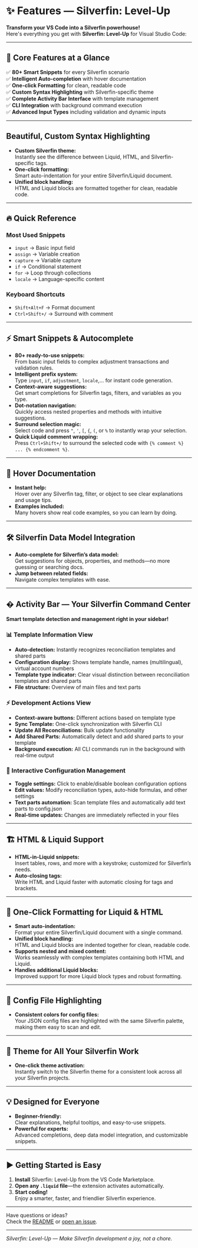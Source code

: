 # ✨ Features — Silverfin: Level-Up

**Transform your VS Code into a Silverfin powerhouse!**  
Here's everything you get with **Silverfin: Level-Up** for Visual Studio Code:

---

## 🚀 Core Features at a Glance

✅ **80+ Smart Snippets** for every Silverfin scenario  
✅ **Intelligent Auto-completion** with hover documentation  
✅ **One-click Formatting** for clean, readable code  
✅ **Custom Syntax Highlighting** with Silverfin-specific theme  
✅ **Complete Activity Bar Interface** with template management  
✅ **CLI Integration** with background command execution  
✅ **Advanced Input Types** including validation and dynamic inputs 

---

##  Beautiful, Custom Syntax Highlighting

- **Custom Silverfin theme:**  
  Instantly see the difference between Liquid, HTML, and Silverfin-specific tags.
- **One-click formatting:**  
  Smart auto-indentation for your entire Silverfin/Liquid document.
- **Unified block handling:**  
  HTML and Liquid blocks are formatted together for clean, readable code.

---

## 🔥 Quick Reference

### Most Used Snippets
- `input` → Basic input field
- `assign` → Variable creation  
- `capture` → Variable capture
- `if` → Conditional statement
- `for` → Loop through collections
- `locale` → Language-specific content

### Keyboard Shortcuts
- `Shift+Alt+F` → Format document
- `Ctrl+Shift+/` → Surround with comment

---

## ⚡ Smart Snippets & Autocomplete

- **80+ ready-to-use snippets:**  
  From basic input fields to complex adjustment transactions and validation rules.
- **Intelligent prefix system:**  
  Type `input`, `if`, `adjustment`, `locale`,... for instant code generation.
- **Context-aware suggestions:**  
  Get smart completions for Silverfin tags, filters, and variables as you type.
- **Dot-notation navigation:**  
  Quickly access nested properties and methods with intuitive suggestions.
- **Surround selection magic:**  
  Select code and press `"`, `'`, `[`, `{`, `(`, or `%` to instantly wrap your selection.
- **Quick Liquid comment wrapping:**  
  Press `Ctrl+Shift+/` to surround the selected code with `{% comment %} ... {% endcomment %}`.

---

## 🧠 Hover Documentation

- **Instant help:**  
  Hover over any Silverfin tag, filter, or object to see clear explanations and usage tips.
- **Examples included:**  
  Many hovers show real code examples, so you can learn by doing.

---

## 🛠️ Silverfin Data Model Integration

- **Auto-complete for Silverfin’s data model:**  
  Get suggestions for objects, properties, and methods—no more guessing or searching docs.
- **Jump between related fields:**  
  Navigate complex templates with ease.

---

## � Activity Bar — Your Silverfin Command Center

**Smart template detection and management right in your sidebar!**

### 📊 Template Information View
- **Auto-detection:** Instantly recognizes reconciliation templates and shared parts
- **Configuration display:** Shows template handle, names (multilingual), virtual account numbers
- **Template type indicator:** Clear visual distinction between reconciliation templates and shared parts
- **File structure:** Overview of main files and text parts

### ⚡ Development Actions View
- **Context-aware buttons:** Different actions based on template type
- **Sync Template:** One-click synchronization with Silverfin CLI
- **Update All Reconciliations:** Bulk update functionality
- **Add Shared Parts:** Automatically detect and add shared parts to your template
- **Background execution:** All CLI commands run in the background with real-time output

### 🔧 Interactive Configuration Management
- **Toggle settings:** Click to enable/disable boolean configuration options
- **Edit values:** Modify reconciliation types, auto-hide formulas, and other settings
- **Text parts automation:** Scan template files and automatically add text parts to config.json
- **Real-time updates:** Changes are immediately reflected in your files

---

## 🏗️ HTML & Liquid Support

- **HTML-in-Liquid snippets:**  
  Insert tables, rows, and more with a keystroke; customized for Silverfin’s needs.
- **Auto-closing tags:**  
  Write HTML and Liquid faster with automatic closing for tags and brackets.

---

## 🧹 One-Click Formatting for Liquid & HTML

- **Smart auto-indentation:**  
  Format your entire Silverfin/Liquid document with a single command.
- **Unified block handling:**  
  HTML and Liquid blocks are indented together for clean, readable code.
- **Supports nested and mixed content:**  
  Works seamlessly with complex templates containing both HTML and Liquid.
- **Handles additional Liquid blocks:**  
  Improved support for more Liquid block types and robust formatting.

---

## 📝 Config File Highlighting

- **Consistent colors for config files:**  
  Your JSON config files are highlighted with the same Silverfin palette, making them easy to scan and edit.

---

## 👀 Theme for All Your Silverfin Work

- **One-click theme activation:**  
  Instantly switch to the Silverfin theme for a consistent look across all your Silverfin projects.

---

## 💡 Designed for Everyone

- **Beginner-friendly:**  
  Clear explanations, helpful tooltips, and easy-to-use snippets.
- **Powerful for experts:**  
  Advanced completions, deep data model integration, and customizable snippets.

---

## ▶️ Getting Started is Easy

1. **Install** Silverfin: Level-Up from the VS Code Marketplace.
2. **Open any `.liquid` file**—the extension activates automatically.
3. **Start coding!**  
   Enjoy a smarter, faster, and friendlier Silverfin experience.

---

Have questions or ideas?  
Check the [README](./README.md) or [open an issue](https://github.com/ahooghe/Silverfin---LvlUp/issues).

---

*Silverfin: Level-Up — Make Silverfin development a joy, not a chore.*
